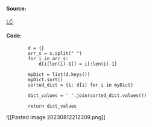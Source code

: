 #### Source:
[LC](https://leetcode.com/problems/sorting-the-sentence/description/)

#### Code:

```
        d = {}
        arr_s = s.split(" ")
        for i in arr_s:
            d[i[len(i)-1]] = i[:len(i)-1]

        myDict = list(d.keys())
        myDict.sort()
        sorted_dict = {i: d[i] for i in myDict}

        dict_values = ' '.join(sorted_dict.values())

        return dict_values
```

![[Pasted image 20230812212309.png]]

